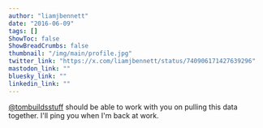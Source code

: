 ```yaml
---
author: "liamjbennett"
date: "2016-06-09"
tags: []
ShowToc: false
ShowBreadCrumbs: false
thumbnail: "/img/main/profile.jpg"
twitter_link: "https://x.com/liamjbennett/status/740906171427639296"
mastodon_link: ""
bluesky_link: ""
linkedin_link: ""
---
```


[@tombuildsstuff](https://x.com/tombuildsstuff) should be able to work with you on pulling this data together. I'll ping you when I'm back at work.

